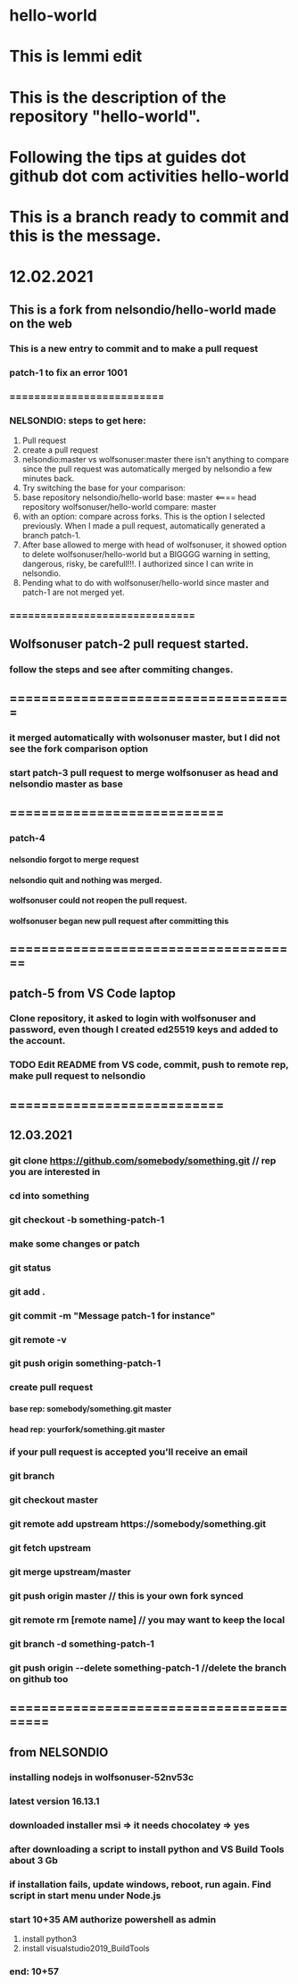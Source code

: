# hello-world
This is lemmi edit
=============
This is the description of the repository "hello-world".
=====================
Following the tips at guides dot github dot com activities hello-world
===========================
This is a branch ready to commit and this is the message.
==================================

# 12.02.2021
## This is a fork from nelsondio/hello-world made on the web
### This is a new entry to commit and to make a pull request
### patch-1 to fix an error 1001
### =========================
### NELSONDIO: steps to get here:
1) Pull request
2) create a pull request
3) nelsondio:master vs wolfsonuser:master there isn't anything to compare since the pull request was automatically merged by nelsondio a few minutes back.
4) Try switching the base for your comparison: 
5) base repository nelsondio/hello-world base: master <==== head repository wolfsonuser/hello-world compare: master
6) with an option: compare across forks. This is the option I selected previously. When I made a pull request, automatically generated a branch patch-1.
7) After base allowed to merge with head of wolfsonuser, it showed option to delete wolfsonuser/hello-world but a BIGGGG warning in setting, dangerous, risky, be carefull!!!. I authorized since I can write in nelsondio. 
8) Pending what to do with wolfsonuser/hello-world since master and patch-1 are not merged yet.
### ==============================
## Wolfsonuser patch-2 pull request started.
### follow the steps and see after commiting changes.
## ====================================
### it merged automatically with wolsonuser master, but I did not see the fork comparison option
### start patch-3 pull request to merge wolfsonuser as head and nelsondio master as base
## ===========================
### patch-4
#### nelsondio forgot to merge request
#### nelsondio quit  and  nothing was merged. 
#### wolfsonuser could not reopen the pull request.
#### wolfsonuser began new pull request after committing this
## =====================================
## patch-5 from VS Code laptop
### Clone repository, it asked to login with wolfsonuser and password, even though I created ed25519 keys and added to the account.
### TODO Edit README from VS code, commit, push to remote rep, make pull request to nelsondio
## ===========================

## 12.03.2021
### git clone https://github.com/somebody/something.git // rep you are interested in
### cd into something
### git checkout -b something-patch-1
### make some changes or patch
### git status
### git add . 
### git commit -m "Message patch-1 for instance"
### git remote -v
### git push origin something-patch-1
### create pull request
#### base rep: somebody/something.git master
#### head rep: yourfork/something.git master
### if your pull request is accepted you'll receive an email
### git branch
### git checkout master
### git remote add upstream https://somebody/something.git
### git fetch upstream
### git merge upstream/master
### git push origin master // this is your own fork synced
### git remote rm [remote name] // you may want to keep the local
### git branch -d something-patch-1
### git push origin --delete something-patch-1 //delete the branch on github too
## ========================================
## from NELSONDIO
### installing nodejs in wolfsonuser-52nv53c
### latest version 16.13.1
### downloaded installer msi => it needs chocolatey => yes
### after downloading a script to install python and VS Build Tools about 3 Gb
### if installation fails, update windows, reboot, run again. Find script in start menu under Node.js
### start 10+35 AM authorize powershell as admin
1. install python3
1. install visualstudio2019_BuildTools

### end: 10+57

